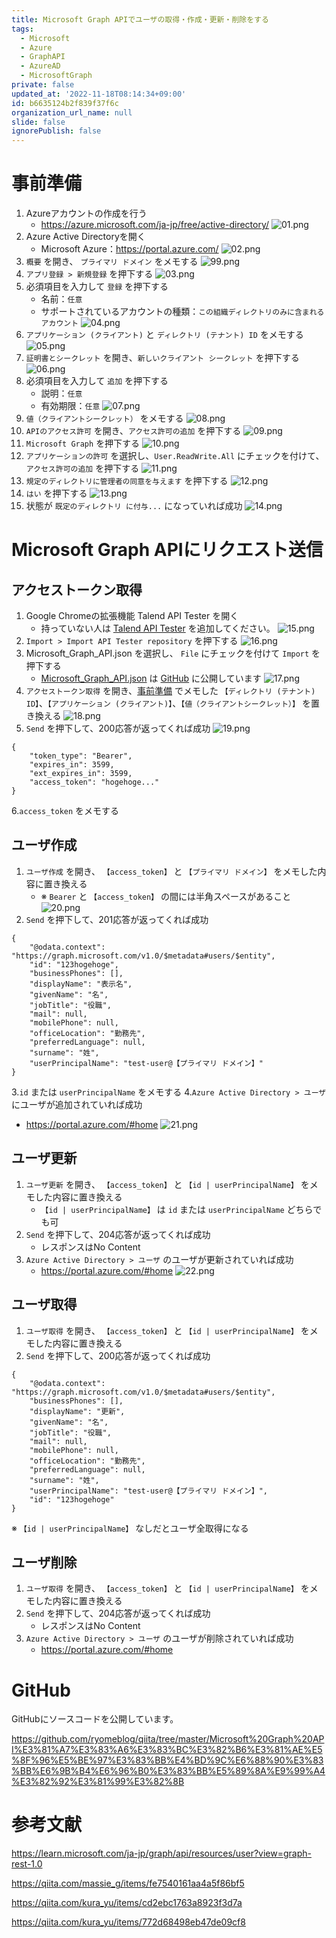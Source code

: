 ```yaml
---
title: Microsoft Graph APIでユーザの取得・作成・更新・削除をする
tags:
  - Microsoft
  - Azure
  - GraphAPI
  - AzureAD
  - MicrosoftGraph
private: false
updated_at: '2022-11-18T08:14:34+09:00'
id: b6635124b2f839f37f6c
organization_url_name: null
slide: false
ignorePublish: false
---
```

# 事前準備

1. Azureアカウントの作成を行う
    - https://azure.microsoft.com/ja-jp/free/active-directory/
![01.png](https://qiita-image-store.s3.ap-northeast-1.amazonaws.com/0/449867/b2c8c391-b27d-641e-3042-fcdf6b95eca8.png)
2. Azure Active Directoryを開く
   - Microsoft Azure：https://portal.azure.com/
![02.png](https://qiita-image-store.s3.ap-northeast-1.amazonaws.com/0/449867/b9fa1e34-dc02-16c3-8445-dbb41d393771.png)
3. `概要` を開き、 `プライマリ ドメイン` をメモする
![99.png](https://qiita-image-store.s3.ap-northeast-1.amazonaws.com/0/449867/7a09f087-d18c-72d0-0509-810ecc0fe1f7.png)
4. `アプリ登録 > 新規登録` を押下する
![03.png](https://qiita-image-store.s3.ap-northeast-1.amazonaws.com/0/449867/4c59b14c-097b-0be7-bd5d-4f9224463fab.png)
5. 必須項目を入力して `登録` を押下する
   - 名前：`任意`
   - サポートされているアカウントの種類：`この組織ディレクトリのみに含まれるアカウント`
![04.png](https://qiita-image-store.s3.ap-northeast-1.amazonaws.com/0/449867/b568cd32-1d77-4761-26fd-04f6e1715db3.png)
6. `アプリケーション (クライアント)` と `ディレクトリ (テナント) ID` をメモする
![05.png](https://qiita-image-store.s3.ap-northeast-1.amazonaws.com/0/449867/4693bee4-e7de-577b-88df-b7dd96e363d0.png)
7. `証明書とシークレット` を開き、`新しいクライアント シークレット` を押下する
![06.png](https://qiita-image-store.s3.ap-northeast-1.amazonaws.com/0/449867/6c88156f-c03f-a266-0221-0a0565d06a28.png)
8. 必須項目を入力して `追加` を押下する
   - 説明：`任意`
   - 有効期限：`任意`
![07.png](https://qiita-image-store.s3.ap-northeast-1.amazonaws.com/0/449867/83403f0e-ebc0-1880-4c5a-db50522d3ac3.png)
9. `値（クライアントシークレット）` をメモする
![08.png](https://qiita-image-store.s3.ap-northeast-1.amazonaws.com/0/449867/f099ef69-6cb8-43f8-aa36-3d27e5eb0d8a.png)
10. `APIのアクセス許可` を開き、`アクセス許可の追加` を押下する
![09.png](https://qiita-image-store.s3.ap-northeast-1.amazonaws.com/0/449867/7ea2611c-7a4d-c9a1-2cc3-575bc14ff299.png)
11.  `Microsoft Graph` を押下する
![10.png](https://qiita-image-store.s3.ap-northeast-1.amazonaws.com/0/449867/f0ba4986-ff38-62b1-390a-9769ae6d5013.png)
12.  `アプリケーションの許可` を選択し、`User.ReadWrite.All` にチェックを付けて、 `アクセス許可の追加` を押下する
![11.png](https://qiita-image-store.s3.ap-northeast-1.amazonaws.com/0/449867/a0e53be7-ce40-27de-3ab4-6deeb6a54ee4.png)
13. `規定のディレクトリに管理者の同意を与えます` を押下する
![12.png](https://qiita-image-store.s3.ap-northeast-1.amazonaws.com/0/449867/5f50b9d6-8d28-9485-eaad-0a477cf64814.png)
14.  `はい` を押下する
![13.png](https://qiita-image-store.s3.ap-northeast-1.amazonaws.com/0/449867/29751043-6d6d-cd3a-60fb-16e3286a323c.png)
15. 状態が `既定のディレクトリ に付与...` になっていれば成功
![14.png](https://qiita-image-store.s3.ap-northeast-1.amazonaws.com/0/449867/217a8432-048d-1cdb-2068-46f5c9f7eec1.png)

# Microsoft Graph APIにリクエスト送信

## アクセストークン取得

1. Google Chromeの拡張機能 Talend API Tester を開く
   - 持っていない人は [Talend API Tester](https://chrome.google.com/webstore/detail/talend-api-tester-free-ed/aejoelaoggembcahagimdiliamlcdmfm?hl=ja) を追加してください。
![15.png](https://qiita-image-store.s3.ap-northeast-1.amazonaws.com/0/449867/58747daf-df48-c082-ad77-6d083087676f.png)
2. `Import > Import API Tester repository` を押下する
![16.png](https://qiita-image-store.s3.ap-northeast-1.amazonaws.com/0/449867/8eec8864-cd93-216a-5bd8-d32aba6abe0a.png)
3. Microsoft_Graph_API.json を選択し、 `File` にチェックを付けて `Import` を押下する
   - [Microsoft_Graph_API.json](https://github.com/ryomeblog/qiita/tree/master/Microsoft%20Graph%20API%E3%81%A7%E3%83%A6%E3%83%BC%E3%82%B6%E3%81%AE%E5%8F%96%E5%BE%97%E3%83%BB%E4%BD%9C%E6%88%90%E3%83%BB%E6%9B%B4%E6%96%B0%E3%83%BB%E5%89%8A%E9%99%A4%E3%82%92%E3%81%99%E3%82%8B) は [GitHub](#github) に公開しています
![17.png](https://qiita-image-store.s3.ap-northeast-1.amazonaws.com/0/449867/b68990a3-3d95-f85d-8db8-f79409f053c8.png)
4. `アクセストークン取得` を開き、[事前準備](#事前準備) でメモした `【ディレクトリ (テナント) ID】`、`【アプリケーション (クライアント)】`、`【値（クライアントシークレット）】` を置き換える
![18.png](https://qiita-image-store.s3.ap-northeast-1.amazonaws.com/0/449867/2da02a48-fef7-b1f9-4663-5097dc2e9741.png)
5. `Send` を押下して、200応答が返ってくれば成功
![19.png](https://qiita-image-store.s3.ap-northeast-1.amazonaws.com/0/449867/be12c1ba-d93e-f763-973d-7c279661f9d7.png)
```json:レスポンス例
{
    "token_type": "Bearer",
    "expires_in": 3599,
    "ext_expires_in": 3599,
    "access_token": "hogehoge..."
}
```
6.`access_token` をメモする

## ユーザ作成

1. `ユーザ作成` を開き、 `【access_token】` と `【プライマリ ドメイン】` をメモした内容に置き換える
   - ※ `Bearer` と `【access_token】` の間には半角スペースがあること
![20.png](https://qiita-image-store.s3.ap-northeast-1.amazonaws.com/0/449867/e8bed7b1-383b-0a35-cc25-bd413c8bdf5d.png)
2. `Send` を押下して、201応答が返ってくれば成功
```json:レスポンス例
{
    "@odata.context": "https://graph.microsoft.com/v1.0/$metadata#users/$entity",
    "id": "123hogehoge",
    "businessPhones": [],
    "displayName": "表示名",
    "givenName": "名",
    "jobTitle": "役職",
    "mail": null,
    "mobilePhone": null,
    "officeLocation": "勤務先",
    "preferredLanguage": null,
    "surname": "姓",
    "userPrincipalName": "test-user@【プライマリ ドメイン】"
}
```
3.`id` または `userPrincipalName` をメモする
4.`Azure Active Directory > ユーザ` にユーザが追加されていれば成功
   - https://portal.azure.com/#home
![21.png](https://qiita-image-store.s3.ap-northeast-1.amazonaws.com/0/449867/2979372d-4c2d-f735-ab3a-1c35221c3fb1.png)

## ユーザ更新

1. `ユーザ更新` を開き、 `【access_token】` と `【id | userPrincipalName】` をメモした内容に置き換える
   - `【id | userPrincipalName】` は `id` または `userPrincipalName` どちらでも可
2. `Send` を押下して、204応答が返ってくれば成功
   - レスポンスはNo Content
3. `Azure Active Directory > ユーザ` のユーザが更新されていれば成功
   - https://portal.azure.com/#home
![22.png](https://qiita-image-store.s3.ap-northeast-1.amazonaws.com/0/449867/706c4bab-3045-b8a9-90a5-5a51bd648b03.png)

## ユーザ取得

1. `ユーザ取得` を開き、 `【access_token】` と `【id | userPrincipalName】` をメモした内容に置き換える
2. `Send` を押下して、200応答が返ってくれば成功
```json:レスポンス例
{
    "@odata.context": "https://graph.microsoft.com/v1.0/$metadata#users/$entity",
    "businessPhones": [],
    "displayName": "更新",
    "givenName": "名",
    "jobTitle": "役職",
    "mail": null,
    "mobilePhone": null,
    "officeLocation": "勤務先",
    "preferredLanguage": null,
    "surname": "姓",
    "userPrincipalName": "test-user@【プライマリ ドメイン】",
    "id": "123hogehoge"
}
```

※ `【id | userPrincipalName】` なしだとユーザ全取得になる


## ユーザ削除

1. `ユーザ取得` を開き、 `【access_token】` と `【id | userPrincipalName】` をメモした内容に置き換える
2. `Send` を押下して、204応答が返ってくれば成功
   - レスポンスはNo Content
3. `Azure Active Directory > ユーザ` のユーザが削除されていれば成功
   - https://portal.azure.com/#home

# GitHub

GitHubにソースコードを公開しています。

https://github.com/ryomeblog/qiita/tree/master/Microsoft%20Graph%20API%E3%81%A7%E3%83%A6%E3%83%BC%E3%82%B6%E3%81%AE%E5%8F%96%E5%BE%97%E3%83%BB%E4%BD%9C%E6%88%90%E3%83%BB%E6%9B%B4%E6%96%B0%E3%83%BB%E5%89%8A%E9%99%A4%E3%82%92%E3%81%99%E3%82%8B

# 参考文献

https://learn.microsoft.com/ja-jp/graph/api/resources/user?view=graph-rest-1.0

https://qiita.com/massie_g/items/fe7540161aa4a5f86bf5

https://qiita.com/kura_yu/items/cd2ebc1763a8923f3d7a

https://qiita.com/kura_yu/items/772d68498eb47de09cf8



